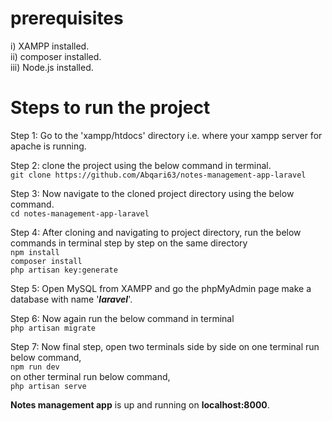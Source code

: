 # prerequisites  
i) XAMPP installed.  
ii) composer installed.  
iii) Node.js installed.

# Steps to run the project

Step 1: Go to the 'xampp/htdocs' directory i.e. where your xampp server for apache is running.  

Step 2: clone the project using the below command in terminal.  
        `git clone https://github.com/Abqari63/notes-management-app-laravel`  
            
Step 3: Now navigate to the cloned project directory using the below command.  
        `cd notes-management-app-laravel`  
            
Step 4: After cloning and navigating to project directory, run the below commands in terminal step by step on the same directory  
        `npm install`  
        `composer install`  
        `php artisan key:generate`  
        
Step 5: Open MySQL from XAMPP and go the phpMyAdmin page make a database with name '***laravel***'.  

Step 6: Now again run the below command in terminal  
        `php artisan migrate`  
        
Step 7: Now final step, open two terminals side by side on one terminal run below command,  
        `npm run dev`  
        on other terminal run below command,  
        `php artisan serve`  
        
        
**Notes management app** is up and running on **localhost:8000**.
        
